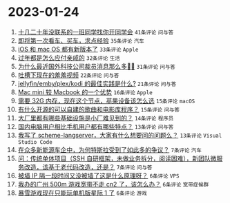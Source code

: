 # 2023-01-24

1. [十几二十年没联系的一班同学找你开同学会](https://www.v2ex.com/t/910411) `41条评论` `问与答`
1. [即将第一次看车、买车，求点经验](https://www.v2ex.com/t/910425) `35条评论` `汽车`
1. [iOS 和 mac OS 都有新版本了](https://www.v2ex.com/t/910409) `33条评论` `Apple`
1. [过年都是怎么应付亲戚的](https://www.v2ex.com/t/910415) `32条评论` `生活`
1. [为什么最近国外科技公司裁员消息那么多😶‍🌫️](https://www.v2ex.com/t/910414) `31条评论` `问与答`
1. [吐槽下现在的羞羞视频](https://www.v2ex.com/t/910418) `22条评论` `问与答`
1. [jellyfin/emby/plex/kodi 的最佳实践是什么?](https://www.v2ex.com/t/910440) `21条评论` `问与答`
1. [Mac mini 较 Macbook 的一个优势](https://www.v2ex.com/t/910421) `16条评论` `Apple`
1. [需要 32G 内存，现在这个节点，苹果设备该怎么选](https://www.v2ex.com/t/910434) `15条评论` `macOS`
1. [有什么开源的可以自建的歌曲和电影库程序？](https://www.v2ex.com/t/910412) `15条评论` `问与答`
1. [大厂里都有哪些基础设施是小厂难见到的？](https://www.v2ex.com/t/910430) `14条评论` `程序员`
1. [国内电脑用户相比手机用户都有哪些特点？](https://www.v2ex.com/t/910420) `13条评论` `问与答`
1. [我写了 scheme-langserver，大家有什么想要问的问题么？](https://www.v2ex.com/t/910417) `13条评论` `Visual Studio Code`
1. [在众多新能源车企中，为何特斯拉受到了如此多的争议？](https://www.v2ex.com/t/910443) `7条评论` `汽车`
1. [问：传统单体项目（SSH 自研框架，未做业务拆分，阅读困难），新团队微服务改造，该基于老代码改造，还是？](https://www.v2ex.com/t/910413) `7条评论` `问与答`
1. [被墙 IP 隔一段时间又没被墙了这是什么原理呀？](https://www.v2ex.com/t/910429) `6条评论` `VPS`
1. [我办的广州 500m 游戏宽带不走 cn2 了，该怎么办？](https://www.v2ex.com/t/910426) `6条评论` `宽带症候群`
1. [暴雪游戏现在只能玩单机版星际 1 了](https://www.v2ex.com/t/910422) `6条评论` `游戏`
